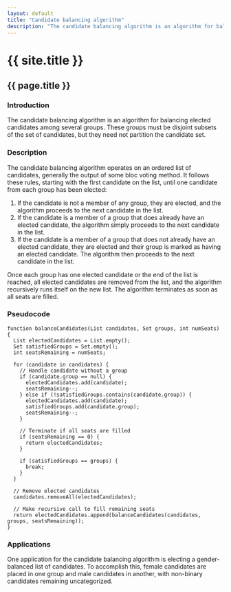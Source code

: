 ```yaml
---
layout: default
title: "Candidate balancing algorithm"
description: "The candidate balancing algorithm is an algorithm for balancing elected candidates among several groups."
---
```

# {{ site.title }}
## {{ page.title }}
### Introduction

The candidate balancing algorithm is an algorithm for balancing elected candidates among several groups. These groups must be disjoint subsets of the set of candidates, but they need not partition the candidate set.

### Description

The candidate balancing algorithm operates on an ordered list of candidates, generally the output of some bloc voting method. It follows these rules, starting with the first candidate on the list, until one candidate from each group has been elected:

1. If the candidate is not a member of any group, they are elected, and the algorithm proceeds to the next candidate in the list.
2. If the candidate is a member of a group that does already have an elected candidate, the algorithm simply proceeds to the next candidate in the list.
3. If the candidate is a member of a group that does not already have an elected candidate, they are elected and their group is marked as having an elected candidate. The algorithm then proceeds to the next candidate in the list.

Once each group has one elected candidate or the end of the list is reached, all elected candidates are removed from the list, and the algorithm recursively runs itself on the new list. The algorithm terminates as soon as all seats are filled.

### Pseudocode

```
function balanceCandidates(List candidates, Set groups, int numSeats) {
  List electedCandidates = List.empty();
  Set satisfiedGroups = Set.empty();
  int seatsRemaining = numSeats;
  
  for (candidate in candidates) {
    // Handle candidate without a group
    if (candidate.group == null) {
      electedCandidates.add(candidate);
      seatsRemaining--;
    } else if (!satisfiedGroups.contains(candidate.group)) {
      electedCandidates.add(candidate);
      satisfiedGroups.add(candidate.group);
      seatsRemaining--;
    }
    
    // Terminate if all seats are filled
    if (seatsRemaining == 0) {
      return electedCandidates;
    }
    
    if (satisfiedGroups == groups) {
      break;
    }
  }
  
  // Remove elected candidates
  candidates.removeAll(electedCandidates);
  
  // Make recursive call to fill remaining seats
  return electedCandidates.append(balanceCandidates(candidates, groups, seatsRemaining));
}
```

### Applications

One application for the candidate balancing algorithm is electing a gender-balanced list of candidates. To accomplish this, female candidates are placed in one group and male candidates in another, with non-binary candidates remaining uncategorized.